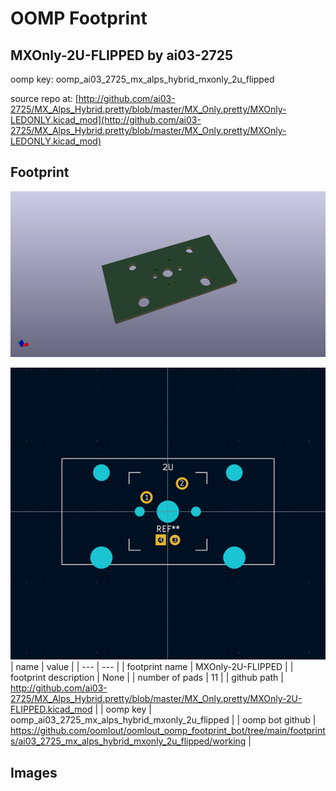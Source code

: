 # OOMP Footprint  
## MXOnly-2U-FLIPPED  by ai03-2725  
  
oomp key: oomp_ai03_2725_mx_alps_hybrid_mxonly_2u_flipped  
  
source repo at: [http://github.com/ai03-2725/MX_Alps_Hybrid.pretty/blob/master/MX_Only.pretty/MXOnly-LEDONLY.kicad_mod](http://github.com/ai03-2725/MX_Alps_Hybrid.pretty/blob/master/MX_Only.pretty/MXOnly-LEDONLY.kicad_mod)  
## Footprint  
  
[![working_kicad_pcb_3d.png](working_kicad_pcb_3d_600.png)](working_kicad_pcb_3d.png)  
  
[![working.png](working_600.png)](working.png)  
| name | value | 
| --- | --- | 
| footprint name | MXOnly-2U-FLIPPED | 
| footprint description | None | 
| number of pads | 11 | 
| github path | http://github.com/ai03-2725/MX_Alps_Hybrid.pretty/blob/master/MX_Only.pretty/MXOnly-2U-FLIPPED.kicad_mod | 
| oomp key | oomp_ai03_2725_mx_alps_hybrid_mxonly_2u_flipped | 
| oomp bot github | https://github.com/oomlout/oomlout_oomp_footprint_bot/tree/main/footprints/ai03_2725_mx_alps_hybrid_mxonly_2u_flipped/working | 
## Images  
